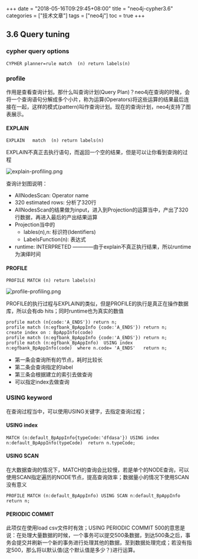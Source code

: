 +++
date = "2018-05-16T09:29:45+08:00" title = "neo4j-cypher3.6" categories = ["技术文章"] tags = ["neo4j"] toc = true
+++

## 3.6 Query tuning

### cypher query options

```
CYPHER planner=rule match  (n) return labels(n)
```

### profile

作用是查看查询计划。那什么叫查询计划(Query Plan)？neo4j在查询的时候，会将一个查询语句分解成多个小片，称为运算(Operators)将这些运算的结果最后连接在一起，这样的模式(pattern)叫作查询计划。现在的查询计划，neo4j支持了图表展示。

#### EXPLAIN

```
EXPLAIN   match  (n) return labels(n)
```

EXPLAIN不真正去执行语句，而返回一个空的结果，但是可以让你看到查询的过程

![explain-profiling.png](http://oxmycii3v.bkt.clouddn.com/20180516100903.png)

查询计划图说明：

- AllNodesScan: Operator name
- 320 estimated rows: 分析了320行
- AllNodesScan的结果做为input，进入到Projection的运算当中，产出了320行数据，再进入最后的产出结果运算
- Projection当中的
  - lables(n),n: 标识符(Identifiers)
  - LabelsFunction(n): 表达式
- runtime: INTERPRETED   ————由于explain不真正执行结果，所以runtime为演绎时间

#### PROFILE

```cypher
PROFILE MATCH (n) return labels(n)
```

![profile-profiling.png](http://oxmycii3v.bkt.clouddn.com/img/neo4j/profile-profiling.png)

PROFILE的执行过程与EXPLAIN的类似，但是PROFILE的执行是真正在操作数据库，所以会有db hits；同时runtime也为真实的数值

```cypher
profile match (n{code:'A_ENDS'}) return n;
profile match (n:egfbank_BpAppInfo {code:'A_ENDS'}) return n;
create index on : BpAppInfo(code)
profile match (n:egfbank_BpAppInfo {code:'A_ENDS'}) return n;
profile match (n:egfbank_BpAppInfo)  USING index  n:egfbank_BpAppInfo(code)  where n.code= 'A_ENDS'   return n;
```

- 第一条会查询所有的节点，耗时比较长
- 第二条会查询指定的label
- 第三条会根据建立的索引去做查询
- 可以指定index去做查询

### USING keyword

在查询过程当中，可以使用USING关键字，去指定查询过程；

#### USING index

```
MATCH (n:default_BpAppInfo{typeCode:'dfdasa'}) USING index n:default_BpAppInfo(typeCode)  return n.typeCode;
```

#### USING SCAN

在大数据查询的情况下，MATCH的查询会比较慢，若是单个的NODE查询，可以使用SCAN指定遍历的NODE节点，提高查询效率；数据量小的情况下使用SCAN没有意义

```
PROFILE MATCH (n:default_BpAppInfo) USING SCAN n:default_BpAppInfo return n;
```

#### PERIODIC COMMIT

此项仅在使用load csv文件时有效；USING PERIODIC COMMIT 500的意思是说：在处理大量数据的时候，一个事务可以提交500条数据，到达500条之后，事务会提交并刷新一个新的事务进行处理其他的数据，至到数据处理完成；若没有指定500，那么将以默认值(这个默认值是多少？)进行运算。

#### 